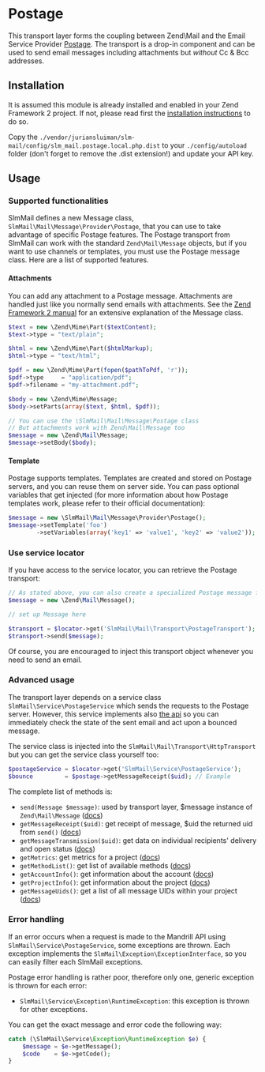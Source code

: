 Postage
=======

This transport layer forms the coupling between Zend\Mail and the Email Service Provider [Postage](http://postageapp.com).
The transport is a drop-in component and can be used to send email messages including attachments but *without* Cc & Bcc
addresses.

Installation
------------

It is assumed this module is already installed and enabled in your Zend Framework 2 project. If not, please read first the [installation instructions](../README.md) to do so.

Copy the `./vendor/juriansluiman/slm-mail/config/slm_mail.postage.local.php.dist` to your `./config/autoload` folder (don't
forget to remove the .dist extension!) and update your API key.

Usage
-----

### Supported functionalities

SlmMail defines a new Message class, `SlmMail\Mail\Message\Provider\Postage`, that you can use to take advantage of
specific Postage features. The Postage transport from SlmMail can work with the standard `Zend\Mail\Message` objects, but if you want to use channels or templates, you must use the Postage message class. Here are a list of supported features.

#### Attachments

You can add any attachment to a Postage message. Attachments are handled just like you normally send emails with attachments. See the [Zend Framework 2 manual](http://framework.zend.com/manual/2.0/en/modules/zend.mail.message.html) for an extensive explanation of the Message class.

```php
$text = new \Zend\Mime\Part($textContent);
$text->type = "text/plain";

$html = new \Zend\Mime\Part($htmlMarkup);
$html->type = "text/html";

$pdf = new \Zend\Mime\Part(fopen($pathToPdf, 'r'));
$pdf->type     = "application/pdf";
$pdf->filename = "my-attachment.pdf";

$body = new \Zend\Mime\Message;
$body->setParts(array($text, $html, $pdf));

// You can use the \SlmMail\Mail\Message\Postage class
// But attachments work with Zend\Mail\Message too
$message = new \Zend\Mail\Message;
$message->setBody($body);
```

#### Template

Postage supports templates. Templates are created and stored on Postage servers, and you can reuse them on server
side. You can pass optional variables that get injected (for more information about how Postage templates work, please
refer to their official documentation):

```php
$message = new \SlmMail\Mail\Message\Provider\Postage();
$message->setTemplate('foo')
        ->setVariables(array('key1' => 'value1', 'key2' => 'value2'));
```

### Use service locator

If you have access to the service locator, you can retrieve the Postage transport:

```php
// As stated above, you can also create a specialized Postage message for more features
$message = new \Zend\Mail\Message();

// set up Message here

$transport = $locator->get('SlmMail\Mail\Transport\PostageTransport');
$transport->send($message);
```

Of course, you are encouraged to inject this transport object whenever you need to send an email.

### Advanced usage

The transport layer depends on a service class `SlmMail\Service\PostageService` which sends the requests to the Postage
server. However, this service implements also [the api](http://help.postageapp.com/kb/api/api-overview) so you can
immediately check the state of the sent email and act upon a bounced message.

The service class is injected into the `SlmMail\Mail\Transport\HttpTransport` but you can get the service class yourself too:

```php
$postageService = $locator->get('SlmMail\Service\PostageService');
$bounce         = $postage->getMessageReceipt($uid); // Example
```

The complete list of methods is:

* `send(Message $message)`: used by transport layer, $message instance of `Zend\Mail\Message` ([docs](http://help.postageapp.com/kb/api/send_message))
* `getMessageReceipt($uid)`: get receipt of message, $uid the returned uid from `send()` ([docs](http://help.postageapp.com/kb/api/get_message_receipt))
* `getMessageTransmission($uid)`: get data on individual recipients' delivery and open status ([docs](http://help.postageapp.com/kb/api/get_message_transmissions))
* `getMetrics`: get metrics for a project ([docs](http://help.postageapp.com/kb/api/get_metrics))
* `getMethodList()`: get list of available methods ([docs](http://help.postageapp.com/kb/api/get_method_list))
* `getAccountInfo()`: get information about the account ([docs](http://help.postageapp.com/kb/api/get_account_info))
* `getProjectInfo()`: get information about the project ([docs](http://help.postageapp.com/kb/api/get_project_info))
* `getMessageUids()`: get a list of all message UIDs within your project ([docs](http://help.postageapp.com/kb/api/get_messages))

### Error handling

If an error occurs when a request is made to the Mandrill API using `SlmMail\Service\PostageService`, some exceptions
are thrown. Each exception implements the `SlmMail\Exception\ExceptionInterface`, so you can easily filter each SlmMail
exceptions.

Postage error handling is rather poor, therefore only one, generic exception is thrown for each error:

* `SlmMail\Service\Exception\RuntimeException`: this exception is thrown for other exceptions.

You can get the exact message and error code the following way:

```php
catch (\SlmMail\Service\Exception\RuntimeException $e) {
    $message = $e->getMessage();
    $code    = $e->getCode();
}
```
